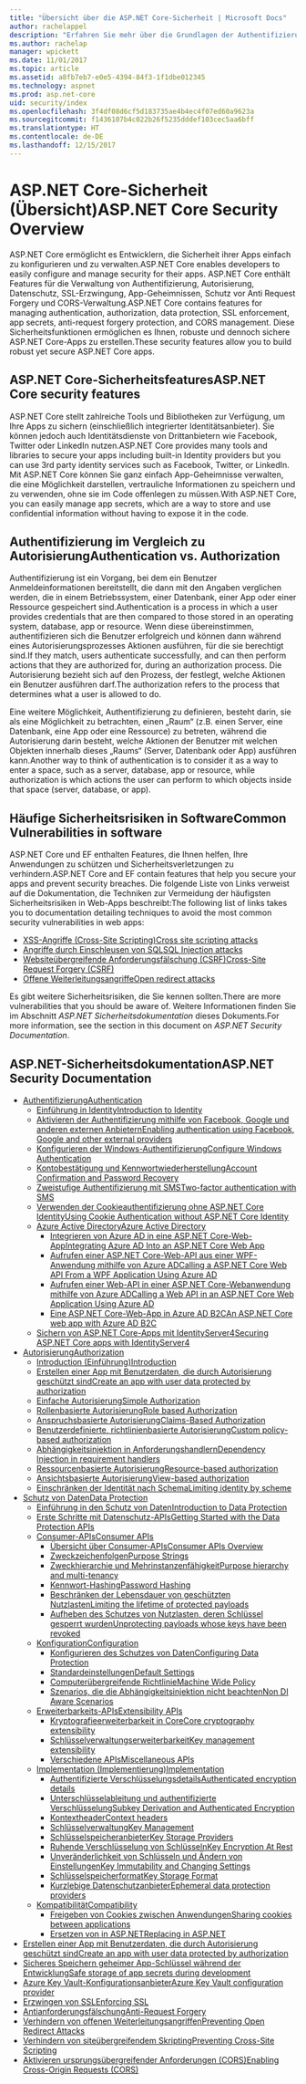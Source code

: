 ```yaml
---
title: "Übersicht über die ASP.NET Core-Sicherheit | Microsoft Docs"
author: rachelappel
description: "Erfahren Sie mehr über die Grundlagen der Authentifizierung, Autorisierung und Sicherheit in ASP.NET Core"
ms.author: rachelap
manager: wpickett
ms.date: 11/01/2017
ms.topic: article
ms.assetid: a8fb7eb7-e0e5-4394-84f3-1f1dbe012345
ms.technology: aspnet
ms.prod: asp.net-core
uid: security/index
ms.openlocfilehash: 3f4df08d6cf5d183735ae4b4ec4f07ed60a9623a
ms.sourcegitcommit: f1436107b4c022b26f5235dddef103cec5aa6bff
ms.translationtype: HT
ms.contentlocale: de-DE
ms.lasthandoff: 12/15/2017
---
```

# <a name="aspnet-core-security-overview"></a><span data-ttu-id="94a70-103">ASP.NET Core-Sicherheit (Übersicht)</span><span class="sxs-lookup"><span data-stu-id="94a70-103">ASP.NET Core Security Overview</span></span>

<span data-ttu-id="94a70-104">ASP.NET Core ermöglicht es Entwicklern, die Sicherheit ihrer Apps einfach zu konfigurieren und zu verwalten.</span><span class="sxs-lookup"><span data-stu-id="94a70-104">ASP.NET Core enables developers to easily configure and manage security for their apps.</span></span> <span data-ttu-id="94a70-105">ASP.NET Core enthält Features für die Verwaltung von Authentifizierung, Autorisierung, Datenschutz, SSL-Erzwingung, App-Geheimnissen, Schutz vor Anti Request Forgery und CORS-Verwaltung.</span><span class="sxs-lookup"><span data-stu-id="94a70-105">ASP.NET Core contains features for managing authentication, authorization, data protection, SSL enforcement, app secrets, anti-request forgery protection, and CORS management.</span></span> <span data-ttu-id="94a70-106">Diese Sicherheitsfunktionen ermöglichen es Ihnen, robuste und dennoch sichere ASP.NET Core-Apps zu erstellen.</span><span class="sxs-lookup"><span data-stu-id="94a70-106">These security features allow you to build robust yet secure ASP.NET Core apps.</span></span> 

## <a name="aspnet-core-security-features"></a><span data-ttu-id="94a70-107">ASP.NET Core-Sicherheitsfeatures</span><span class="sxs-lookup"><span data-stu-id="94a70-107">ASP.NET Core security features</span></span>

<span data-ttu-id="94a70-108">ASP.NET Core stellt zahlreiche Tools und Bibliotheken zur Verfügung, um Ihre Apps zu sichern (einschließlich integrierter Identitätsanbieter). Sie können jedoch auch Identitätsdienste von Drittanbietern wie Facebook, Twitter oder LinkedIn nutzen.</span><span class="sxs-lookup"><span data-stu-id="94a70-108">ASP.NET Core provides many tools and libraries to secure your apps including built-in Identity providers but you can use 3rd party identity services such as Facebook, Twitter, or LinkedIn.</span></span> <span data-ttu-id="94a70-109">Mit ASP.NET Core können Sie ganz einfach App-Geheimnisse verwalten, die eine Möglichkeit darstellen, vertrauliche Informationen zu speichern und zu verwenden, ohne sie im Code offenlegen zu müssen.</span><span class="sxs-lookup"><span data-stu-id="94a70-109">With ASP.NET Core, you can easily manage app secrets, which are a way to store and use confidential information without having to expose it in the code.</span></span> 

## <a name="authentication-vs-authorization"></a><span data-ttu-id="94a70-110">Authentifizierung im Vergleich zu Autorisierung</span><span class="sxs-lookup"><span data-stu-id="94a70-110">Authentication vs. Authorization</span></span>

<span data-ttu-id="94a70-111">Authentifizierung ist ein Vorgang, bei dem ein Benutzer Anmeldeinformationen bereitstellt, die dann mit den Angaben verglichen werden, die in einem Betriebssystem, einer Datenbank, einer App oder einer Ressource gespeichert sind.</span><span class="sxs-lookup"><span data-stu-id="94a70-111">Authentication is a process in which a user provides credentials that are then compared to those stored in an operating system, database, app or resource.</span></span> <span data-ttu-id="94a70-112">Wenn diese übereinstimmen, authentifizieren sich die Benutzer erfolgreich und können dann während eines Autorisierungsprozesses Aktionen ausführen, für die sie berechtigt sind.</span><span class="sxs-lookup"><span data-stu-id="94a70-112">If they match, users authenticate successfully, and can then perform actions that they are authorized for, during an authorization process.</span></span> <span data-ttu-id="94a70-113">Die Autorisierung bezieht sich auf den Prozess, der festlegt, welche Aktionen ein Benutzer ausführen darf.</span><span class="sxs-lookup"><span data-stu-id="94a70-113">The authorization refers to the process that determines what a user is allowed to do.</span></span> 

<span data-ttu-id="94a70-114">Eine weitere Möglichkeit, Authentifizierung zu definieren, besteht darin, sie als eine Möglichkeit zu betrachten, einen „Raum“ (z.B. einen Server, eine Datenbank, eine App oder eine Ressource) zu betreten, während die Autorisierung darin besteht, welche Aktionen der Benutzer mit welchen Objekten innerhalb dieses „Raums“ (Server, Datenbank oder App) ausführen kann.</span><span class="sxs-lookup"><span data-stu-id="94a70-114">Another way to think of authentication is to consider it as a way to enter a space, such as a server, database, app or resource, while authorization is which actions the user can perform to which objects inside that space (server, database, or app).</span></span>

## <a name="common-vulnerabilities-in-software"></a><span data-ttu-id="94a70-115">Häufige Sicherheitsrisiken in Software</span><span class="sxs-lookup"><span data-stu-id="94a70-115">Common Vulnerabilities in software</span></span>

<span data-ttu-id="94a70-116">ASP.NET Core und EF enthalten Features, die Ihnen helfen, Ihre Anwendungen zu schützen und Sicherheitsverletzungen zu verhindern.</span><span class="sxs-lookup"><span data-stu-id="94a70-116">ASP.NET Core and EF contain features that help you secure your apps and prevent security breaches.</span></span> <span data-ttu-id="94a70-117">Die folgende Liste von Links verweist auf die Dokumentation, die Techniken zur Vermeidung der häufigsten Sicherheitsrisiken in Web-Apps beschreibt:</span><span class="sxs-lookup"><span data-stu-id="94a70-117">The following list of links takes you to documentation detailing techniques to avoid the most common security vulnerabilities in web apps:</span></span>

* [<span data-ttu-id="94a70-118">XSS-Angriffe (Cross-Site Scripting)</span><span class="sxs-lookup"><span data-stu-id="94a70-118">Cross site scripting attacks</span></span>](https://docs.microsoft.com/aspnet/core/security/cross-site-scripting)
* [<span data-ttu-id="94a70-119">Angriffe durch Einschleusen von SQL</span><span class="sxs-lookup"><span data-stu-id="94a70-119">SQL Injection attacks</span></span>](https://docs.microsoft.com/ef/core/querying/raw-sql)
* [<span data-ttu-id="94a70-120">Websiteübergreifende Anforderungsfälschung (CSRF)</span><span class="sxs-lookup"><span data-stu-id="94a70-120">Cross-Site Request Forgery (CSRF)</span></span>](https://docs.microsoft.com/aspnet/core/security/anti-request-forgery)
* [<span data-ttu-id="94a70-121">Offene Weiterleitungsangriffe</span><span class="sxs-lookup"><span data-stu-id="94a70-121">Open redirect attacks</span></span>](https://docs.microsoft.com/aspnet/core/security/preventing-open-redirects)

<span data-ttu-id="94a70-122">Es gibt weitere Sicherheitsrisiken, die Sie kennen sollten.</span><span class="sxs-lookup"><span data-stu-id="94a70-122">There are more vulnerabilities that you should be aware of.</span></span> <span data-ttu-id="94a70-123">Weitere Informationen finden Sie im Abschnitt *ASP.NET Sicherheitsdokumentation* dieses Dokuments.</span><span class="sxs-lookup"><span data-stu-id="94a70-123">For more information, see the section in this document on *ASP.NET Security Documentation*.</span></span> 

## <a name="aspnet-security-documentation"></a><span data-ttu-id="94a70-124">ASP.NET-Sicherheitsdokumentation</span><span class="sxs-lookup"><span data-stu-id="94a70-124">ASP.NET Security Documentation</span></span>

*   [<span data-ttu-id="94a70-125">Authentifizierung</span><span class="sxs-lookup"><span data-stu-id="94a70-125">Authentication</span></span>](authentication/index.md)
    *   [<span data-ttu-id="94a70-126">Einführung in Identity</span><span class="sxs-lookup"><span data-stu-id="94a70-126">Introduction to Identity</span></span>](authentication/identity.md)
    *   [<span data-ttu-id="94a70-127">Aktivieren der Authentifizierung mithilfe von Facebook, Google und anderen externen Anbietern</span><span class="sxs-lookup"><span data-stu-id="94a70-127">Enabling authentication using Facebook, Google and other external providers</span></span>](authentication/social/index.md)
    * [<span data-ttu-id="94a70-128">Konfigurieren der Windows-Authentifizierung</span><span class="sxs-lookup"><span data-stu-id="94a70-128">Configure Windows Authentication</span></span>](authentication/windowsauth.md)
    *   [<span data-ttu-id="94a70-129">Kontobestätigung und Kennwortwiederherstellung</span><span class="sxs-lookup"><span data-stu-id="94a70-129">Account Confirmation and Password Recovery</span></span>](authentication/accconfirm.md)
    *   [<span data-ttu-id="94a70-130">Zweistufige Authentifizierung mit SMS</span><span class="sxs-lookup"><span data-stu-id="94a70-130">Two-factor authentication with SMS</span></span>](authentication/2fa.md) 
    *   [<span data-ttu-id="94a70-131">Verwenden der Cookieauthentifizierung ohne ASP.NET Core Identity</span><span class="sxs-lookup"><span data-stu-id="94a70-131">Using Cookie Authentication without ASP.NET Core Identity</span></span>](authentication/cookie.md)
    *   [<span data-ttu-id="94a70-132">Azure Active Directory</span><span class="sxs-lookup"><span data-stu-id="94a70-132">Azure Active Directory</span></span>](authentication/azure-active-directory/index.md)
        *   [<span data-ttu-id="94a70-133">Integrieren von Azure AD in eine ASP.NET Core-Web-App</span><span class="sxs-lookup"><span data-stu-id="94a70-133">Integrating Azure AD Into an ASP.NET Core Web App</span></span>](https://azure.microsoft.com/documentation/samples/active-directory-dotnet-webapp-openidconnect-aspnetcore/)
        *   [<span data-ttu-id="94a70-134">Aufrufen einer ASP.NET Core-Web-API aus einer WPF-Anwendung mithilfe von Azure AD</span><span class="sxs-lookup"><span data-stu-id="94a70-134">Calling a ASP.NET Core Web API From a WPF Application Using Azure AD</span></span>](https://azure.microsoft.com/documentation/samples/active-directory-dotnet-native-aspnetcore/)
        *   [<span data-ttu-id="94a70-135">Aufrufen einer Web-API in einer ASP.NET Core-Webanwendung mithilfe von Azure AD</span><span class="sxs-lookup"><span data-stu-id="94a70-135">Calling a Web API in an ASP.NET Core Web Application Using Azure AD</span></span>](https://azure.microsoft.com/documentation/samples/active-directory-dotnet-webapp-webapi-openidconnect-aspnetcore/)
        *   [<span data-ttu-id="94a70-136">Eine ASP.NET Core-Web-App in Azure AD B2C</span><span class="sxs-lookup"><span data-stu-id="94a70-136">An ASP.NET Core web app with Azure AD B2C</span></span>](https://azure.microsoft.com/resources/samples/active-directory-b2c-dotnetcore-webapp/)
    *   [<span data-ttu-id="94a70-137">Sichern von ASP.NET Core-Apps mit IdentityServer4</span><span class="sxs-lookup"><span data-stu-id="94a70-137">Securing ASP.NET Core apps with IdentityServer4</span></span>](https://identityserver4.readthedocs.io)
*   [<span data-ttu-id="94a70-138">Autorisierung</span><span class="sxs-lookup"><span data-stu-id="94a70-138">Authorization</span></span>](authorization/index.md)
    *   [<span data-ttu-id="94a70-139">Introduction (Einführung)</span><span class="sxs-lookup"><span data-stu-id="94a70-139">Introduction</span></span>](authorization/introduction.md)
    *   [<span data-ttu-id="94a70-140">Erstellen einer App mit Benutzerdaten, die durch Autorisierung geschützt sind</span><span class="sxs-lookup"><span data-stu-id="94a70-140">Create an app with user data protected by authorization</span></span>](xref:security/authorization/secure-data)
    *   [<span data-ttu-id="94a70-141">Einfache Autorisierung</span><span class="sxs-lookup"><span data-stu-id="94a70-141">Simple Authorization</span></span>](authorization/simple.md)
    *   [<span data-ttu-id="94a70-142">Rollenbasierte Autorisierung</span><span class="sxs-lookup"><span data-stu-id="94a70-142">Role based Authorization</span></span>](authorization/roles.md)
    *   [<span data-ttu-id="94a70-143">Anspruchsbasierte Autorisierung</span><span class="sxs-lookup"><span data-stu-id="94a70-143">Claims-Based Authorization</span></span>](authorization/claims.md)
    *   [<span data-ttu-id="94a70-144">Benutzerdefinierte, richtlinienbasierte Autorisierung</span><span class="sxs-lookup"><span data-stu-id="94a70-144">Custom policy-based authorization</span></span>](authorization/policies.md)
    *   [<span data-ttu-id="94a70-145">Abhängigkeitsinjektion in Anforderungshandlern</span><span class="sxs-lookup"><span data-stu-id="94a70-145">Dependency Injection in requirement handlers</span></span>](authorization/dependencyinjection.md)
    *   [<span data-ttu-id="94a70-146">Ressourcenbasierte Autorisierung</span><span class="sxs-lookup"><span data-stu-id="94a70-146">Resource-based authorization</span></span>](authorization/resourcebased.md)
    *   [<span data-ttu-id="94a70-147">Ansichtsbasierte Autorisierung</span><span class="sxs-lookup"><span data-stu-id="94a70-147">View-based authorization</span></span>](authorization/views.md)
    *   [<span data-ttu-id="94a70-148">Einschränken der Identität nach Schema</span><span class="sxs-lookup"><span data-stu-id="94a70-148">Limiting identity by scheme</span></span>](authorization/limitingidentitybyscheme.md)
*   [<span data-ttu-id="94a70-149">Schutz von Daten</span><span class="sxs-lookup"><span data-stu-id="94a70-149">Data Protection</span></span>](data-protection/index.md)
    *   [<span data-ttu-id="94a70-150">Einführung in den Schutz von Daten</span><span class="sxs-lookup"><span data-stu-id="94a70-150">Introduction to Data Protection</span></span>](data-protection/introduction.md)
    *   [<span data-ttu-id="94a70-151">Erste Schritte mit Datenschutz-APIs</span><span class="sxs-lookup"><span data-stu-id="94a70-151">Getting Started with the Data Protection APIs</span></span>](data-protection/using-data-protection.md)
    *   [<span data-ttu-id="94a70-152">Consumer-APIs</span><span class="sxs-lookup"><span data-stu-id="94a70-152">Consumer APIs</span></span>](data-protection/consumer-apis/index.md)
        *   [<span data-ttu-id="94a70-153">Übersicht über Consumer-APIs</span><span class="sxs-lookup"><span data-stu-id="94a70-153">Consumer APIs Overview</span></span>](data-protection/consumer-apis/overview.md)
        *   [<span data-ttu-id="94a70-154">Zweckzeichenfolgen</span><span class="sxs-lookup"><span data-stu-id="94a70-154">Purpose Strings</span></span>](data-protection/consumer-apis/purpose-strings.md)
        *   [<span data-ttu-id="94a70-155">Zweckhierarchie und Mehrinstanzenfähigkeit</span><span class="sxs-lookup"><span data-stu-id="94a70-155">Purpose hierarchy and multi-tenancy</span></span>](data-protection/consumer-apis/purpose-strings-multitenancy.md)
        *   [<span data-ttu-id="94a70-156">Kennwort-Hashing</span><span class="sxs-lookup"><span data-stu-id="94a70-156">Password Hashing</span></span>](data-protection/consumer-apis/password-hashing.md)
        *   [<span data-ttu-id="94a70-157">Beschränken der Lebensdauer von geschützten Nutzlasten</span><span class="sxs-lookup"><span data-stu-id="94a70-157">Limiting the lifetime of protected payloads</span></span>](data-protection/consumer-apis/limited-lifetime-payloads.md)
        *   [<span data-ttu-id="94a70-158">Aufheben des Schutzes von Nutzlasten, deren Schlüssel gesperrt wurden</span><span class="sxs-lookup"><span data-stu-id="94a70-158">Unprotecting payloads whose keys have been revoked</span></span>](data-protection/consumer-apis/dangerous-unprotect.md)
    *   [<span data-ttu-id="94a70-159">Konfiguration</span><span class="sxs-lookup"><span data-stu-id="94a70-159">Configuration</span></span>](data-protection/configuration/index.md)
        *   [<span data-ttu-id="94a70-160">Konfigurieren des Schutzes von Daten</span><span class="sxs-lookup"><span data-stu-id="94a70-160">Configuring Data Protection</span></span>](data-protection/configuration/overview.md)
        *   [<span data-ttu-id="94a70-161">Standardeinstellungen</span><span class="sxs-lookup"><span data-stu-id="94a70-161">Default Settings</span></span>](data-protection/configuration/default-settings.md)
        *   [<span data-ttu-id="94a70-162">Computerübergreifende Richtlinie</span><span class="sxs-lookup"><span data-stu-id="94a70-162">Machine Wide Policy</span></span>](data-protection/configuration/machine-wide-policy.md)
        *   [<span data-ttu-id="94a70-163">Szenarios, die die Abhängigkeitsinjektion nicht beachten</span><span class="sxs-lookup"><span data-stu-id="94a70-163">Non DI Aware Scenarios</span></span>](data-protection/configuration/non-di-scenarios.md)
    *   [<span data-ttu-id="94a70-164">Erweiterbarkeits-APIs</span><span class="sxs-lookup"><span data-stu-id="94a70-164">Extensibility APIs</span></span>](data-protection/extensibility/index.md)
        *   [<span data-ttu-id="94a70-165">Kryptografieerweiterbarkeit in Core</span><span class="sxs-lookup"><span data-stu-id="94a70-165">Core cryptography extensibility</span></span>](data-protection/extensibility/core-crypto.md)
        *   [<span data-ttu-id="94a70-166">Schlüsselverwaltungserweiterbarkeit</span><span class="sxs-lookup"><span data-stu-id="94a70-166">Key management extensibility</span></span>](data-protection/extensibility/key-management.md)
        *   [<span data-ttu-id="94a70-167">Verschiedene APIs</span><span class="sxs-lookup"><span data-stu-id="94a70-167">Miscellaneous APIs</span></span>](data-protection/extensibility/misc-apis.md)
    *   [<span data-ttu-id="94a70-168">Implementation (Implementierung)</span><span class="sxs-lookup"><span data-stu-id="94a70-168">Implementation</span></span>](data-protection/implementation/index.md)
        *   [<span data-ttu-id="94a70-169">Authentifizierte Verschlüsselungsdetails</span><span class="sxs-lookup"><span data-stu-id="94a70-169">Authenticated encryption details</span></span>](data-protection/implementation/authenticated-encryption-details.md)
        *   [<span data-ttu-id="94a70-170">Unterschlüsselableitung und authentifizierte Verschlüsselung</span><span class="sxs-lookup"><span data-stu-id="94a70-170">Subkey Derivation and Authenticated Encryption</span></span>](data-protection/implementation/subkeyderivation.md)
        *   [<span data-ttu-id="94a70-171">Kontextheader</span><span class="sxs-lookup"><span data-stu-id="94a70-171">Context headers</span></span>](data-protection/implementation/context-headers.md)
        *   [<span data-ttu-id="94a70-172">Schlüsselverwaltung</span><span class="sxs-lookup"><span data-stu-id="94a70-172">Key Management</span></span>](data-protection/implementation/key-management.md)
        *   [<span data-ttu-id="94a70-173">Schlüsselspeicheranbieter</span><span class="sxs-lookup"><span data-stu-id="94a70-173">Key Storage Providers</span></span>](data-protection/implementation/key-storage-providers.md)
        *   [<span data-ttu-id="94a70-174">Ruhende Verschlüsselung von Schlüsseln</span><span class="sxs-lookup"><span data-stu-id="94a70-174">Key Encryption At Rest</span></span>](data-protection/implementation/key-encryption-at-rest.md)
        *   [<span data-ttu-id="94a70-175">Unveränderlichkeit von Schlüsseln und Ändern von Einstellungen</span><span class="sxs-lookup"><span data-stu-id="94a70-175">Key Immutability and Changing Settings</span></span>](data-protection/implementation/key-immutability.md)
        *   [<span data-ttu-id="94a70-176">Schlüsselspeicherformat</span><span class="sxs-lookup"><span data-stu-id="94a70-176">Key Storage Format</span></span>](data-protection/implementation/key-storage-format.md)
        *   [<span data-ttu-id="94a70-177">Kurzlebige Datenschutzanbieter</span><span class="sxs-lookup"><span data-stu-id="94a70-177">Ephemeral data protection providers</span></span>](data-protection/implementation/key-storage-ephemeral.md)
    *   [<span data-ttu-id="94a70-178">Kompatibilität</span><span class="sxs-lookup"><span data-stu-id="94a70-178">Compatibility</span></span>](data-protection/compatibility/index.md)
        *   [<span data-ttu-id="94a70-179">Freigeben von Cookies zwischen Anwendungen</span><span class="sxs-lookup"><span data-stu-id="94a70-179">Sharing cookies between applications</span></span>](data-protection/compatibility/cookie-sharing.md)
        *   [<span data-ttu-id="94a70-180">Ersetzen von <machineKey> in ASP.NET</span><span class="sxs-lookup"><span data-stu-id="94a70-180">Replacing <machineKey> in ASP.NET</span></span>](data-protection/compatibility/replacing-machinekey.md)
*   [<span data-ttu-id="94a70-181">Erstellen einer App mit Benutzerdaten, die durch Autorisierung geschützt sind</span><span class="sxs-lookup"><span data-stu-id="94a70-181">Create an app with user data protected by authorization</span></span>](xref:security/authorization/secure-data)
*   [<span data-ttu-id="94a70-182">Sicheres Speichern geheimer App-Schlüssel während der Entwicklung</span><span class="sxs-lookup"><span data-stu-id="94a70-182">Safe storage of app secrets during development</span></span>](app-secrets.md)
*   [<span data-ttu-id="94a70-183">Azure Key Vault-Konfigurationsanbieter</span><span class="sxs-lookup"><span data-stu-id="94a70-183">Azure Key Vault configuration provider</span></span>](key-vault-configuration.md)
*   [<span data-ttu-id="94a70-184">Erzwingen von SSL</span><span class="sxs-lookup"><span data-stu-id="94a70-184">Enforcing SSL</span></span>](enforcing-ssl.md)
*   [<span data-ttu-id="94a70-185">Antianforderungsfälschung</span><span class="sxs-lookup"><span data-stu-id="94a70-185">Anti-Request Forgery</span></span>](anti-request-forgery.md)
*   [<span data-ttu-id="94a70-186">Verhindern von offenen Weiterleitungsangriffen</span><span class="sxs-lookup"><span data-stu-id="94a70-186">Preventing Open Redirect Attacks</span></span>](preventing-open-redirects.md)
*   [<span data-ttu-id="94a70-187">Verhindern von siteübergreifendem Skripting</span><span class="sxs-lookup"><span data-stu-id="94a70-187">Preventing Cross-Site Scripting</span></span>](cross-site-scripting.md)
*   [<span data-ttu-id="94a70-188">Aktivieren ursprungsübergreifender Anforderungen (CORS)</span><span class="sxs-lookup"><span data-stu-id="94a70-188">Enabling Cross-Origin Requests (CORS)</span></span>](cors.md)
